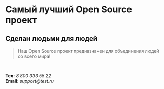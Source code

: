 # Самый лучший Open Source проект

## Сделан людьми для людей

> Наш Open Source проект предназначен для объединения людей со всего мира!

&nbsp;  

**Тел:** _8 800 333 55 22_  
**Email:** _support@test.ru_  
